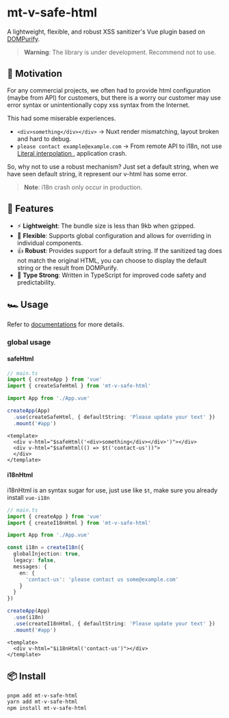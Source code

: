 # mt-v-safe-html

A lightweight, flexible, and robust XSS sanitizer's Vue plugin based on [DOMPurify](https://github.com/cure53/DOMPurify).

> **Warning**: The library is under development. Recommend not to use.

## 💪 Motivation
For any commercial projects, we often had to provide html configuration (maybe from API) for customers, but there is a worry our customer may use error syntax or unintentionally copy xss syntax from the Internet.

This had some miserable experiences.
- `<div>something</div></div>` -> Nuxt render mismatching, layout broken and hard to debug.
- `please contact example@example.com` -> From remote API to i18n, not use [Literal interpolation
](https://vue-i18n.intlify.dev/guide/essentials/syntax.html#literal-interpolation), application crash.

So, why not to use a robust mechanism? Just set a default string, when we have seen default string, it represent our v-html has some error.

> **Note**: i18n crash only occur in production.

## 🚀 Features

- ⚡ **Lightweight**: The bundle size is less than 9kb when gzipped.
- 🔌 **Flexible**: Supports global configuration and allows for overriding in individual components.
- 👍 **Robust**: Provides support for a default string. If the sanitized tag does not match the original HTML, you can choose to display the default string or the result from DOMPurify.
- 🦾 **Type Strong**: Written in TypeScript for improved code safety and predictability.

## 🏎 Usage

Refer to [documentations](https://mt-v-safe-html.morty.tw) for more details.

### global usage
#### safeHtml
```ts
// main.ts
import { createApp } from 'vue'
import { createSafeHtml } from 'mt-v-safe-html'

import App from './App.vue'

createApp(App)
  .use(createSafeHtml, { defaultString: 'Please update your text' }) 
  .mount('#app')
```

```vue
<template>
  <div v-html="$safeHtml('<div>something</div></div>')"></div>
  <div v-html="$safeHtml(() => $t('contact-us'))">
  </div>
</template>
```

#### i18nHtml
i18nHtml is an syntax sugar for use, just use like `$t`, make sure you already install `vue-i18n`

```ts
// main.ts
import { createApp } from 'vue'
import { createI18nHtml } from 'mt-v-safe-html'

import App from './App.vue'

const i18n = createI18n({
  globalInjection: true,
  legacy: false,
  messages: {
    en: {
      'contact-us': 'please contact us some@example.com'
    }
  }
})

createApp(App)
  .use(i18n)
  .use(createI18nHtml, { defaultString: 'Please update your text' }) 
  .mount('#app')
```

```vue
<template>
  <div v-html="$i18nHtml('contact-us')"></div>
</template>
```

## 📦 Install

```bash
pnpm add mt-v-safe-html
yarn add mt-v-safe-html
npm install mt-v-safe-html
```
